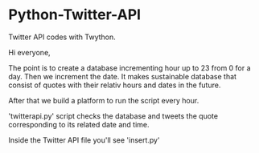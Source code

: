# Python-Twitter-API
Twitter API codes with Twython.

Hi everyone, 

The point is to create a database incrementing hour up to 23 from 0 for a day. 
Then we increment the date. It makes sustainable database that consist of quotes with their 
relativ hours and dates in the future.

After that we build a platform to run the script every hour. 

'twitterapi.py' script checks the database and tweets the quote corresponding to its related date and time.


Inside the Twitter API file you'll see 'insert.py'
